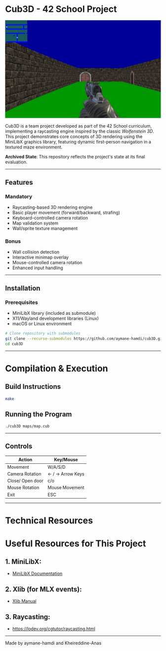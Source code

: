 # Cub3D - 42 School Project

![Cub3D Screenshot](screnshoot.png) <!-- Add actual gameplay screenshot here -->

Cub3D is a team project developed as part of the 42 School curriculum, implementing a raycasting engine inspired by the classic *Wolfenstein 3D*. This project demonstrates core concepts of 3D rendering using the MiniLibX graphics library, featuring dynamic first-person navigation in a textured maze environment.

**Archived State**: This repository reflects the project's state at its final evaluation.

---

## Features

### Mandatory
- Raycasting-based 3D rendering engine
- Basic player movement (forward/backward, strafing)
- Keyboard-controlled camera rotation
- Map validation system
- Wall/sprite texture management

### Bonus
- Wall collision detection
- Interactive minimap overlay
- Mouse-controlled camera rotation
- Enhanced input handling

---

## Installation

### Prerequisites
- MiniLibX library (included as submodule)
- X11/Wayland development libraries (Linux)
- macOS or Linux environment

```bash
# Clone repository with submodules
git clone --recurse-submodules https://github.com/aymane-hamdi/cub3D.git
cd cub3D
```
---

# Compilation & Execution

## Build Instructions

```bash
make 

```

## Running the Program 

```bash
./cub3D maps/map.cub
```
---

## Controls

| Action                  | Key/Mouse          |
|-------------------------|--------------------|
| Movement                | W/A/S/D            |
| Camera Rotation         | ← / → Arrow Keys   |
| Close/ Open door        | c/o                |
| Mouse Rotation          | Mouse Movement     |
| Exit                    | ESC                |

---
# Technical Resources

# Useful Resources for This Project

## 1. MiniLibX:
   - [MiniLibX Documentation ](https://harm-smits.github.io/42docs/libs/minilibx/getting_started.html)

## 2. Xlib (for MLX events):
   - [Xlib Manual](https://tronche.com/gui/x/xlib/)

## 3. Raycasting:
   - https://lodev.org/cgtutor/raycasting.html
---

Made by aymane-hamdi and Kheireddine-Anas


